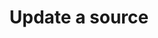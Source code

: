 ---
content-type: "api-endpoint"
endpoint: "sources"
key: "update-a-source"
version: "4"


title: "Update a source"
method: "put"
short-url: |
  /v{{ endpoint.version }}{{ object.endpoint-url }}/{id}
full-url: |
  {{ api.base-url }}{{ endpoint.short-url | flatify }}
short: "{{ api.core-objects.sources.update.description }}"
description: "{{ api.core-objects.sources.update.description }}"


arguments:
  - name: "id"
    required: true
    type: "path parameter"
    description: "A path parameter corresponding to the unique ID of the source to be updated."
    example-value: |
      86741

  - name: "display_name"
    required: false
    type: "string"
    description: "{{ connect.common.attributes.display-name }}"
    example-value: |
      "Salesforce"

  - name: "properties"
    required: false
    type: "object"
    description: "{{ connect.common.attributes.properties | flatify }}"


returns: |
  If successful, the API will return a status of <code class="api success">200 OK</code> and a [Source object]({{ api.core-objects.sources.object }}).

examples:
  - type: "Request"
    language: "json"
    code: |
      {% assign right-bracket = "}" %}
      curl -X {{ endpoint.method | upcase }} {{ endpoint.full-url | flatify | replace: "{id","86741" | remove: right-bracket | strip_newlines }}
           -H "Authorization: Bearer <ACCESS_TOKEN>" 
           -H "Content-Type: application/json"
           -d "{
                   "display_name":"Salesforce",
                   "properties":{
                      "frequency_in_minutes":"60"
                   }
               }"

  - type: "Response"
    language: "json"
    code: |
      HTTP/1.1 200 OK
      Content-Type: application/json;charset=ISO-8859-1

      {
         "properties":{
            "frequency_in_minutes":"60",
            "image_version":"1.latest",
            "start_date":"2017-01-01T00:00:00Z"
         },
         "updated_at":"2018-02-06T17:37:14Z",
         "check_job_name":null,
         "name":"salesforce",
         "type":"platform.salesforce",
         "deleted_at":null,
         "system_paused_at":null,
         "stitch_client_id":<ACCOUNT_ID>,
         "paused_at":null,
         "id":<SOURCE_ID>,
         "display_name":"Salesforce",
         "created_at":"2018-02-06T17:36:02Z",
         "report_card":{
            "type":"platform.salesforce",
            "current_step":1,
            "steps":[
               {
                  "type":"form",
                  "properties":[
                     {
                        "name":"image_version",
                        "is_required":true,
                        "provided":true,
                        "is_credential":false,
                        "system_provided":true,
                        "json_schema":null
                     },
                     {
                        "name":"frequency_in_minutes",
                        "is_required":true,
                        "provided":true,
                        "is_credential":false,
                        "system_provided":false,
                        "json_schema":{
                           "type":"string",
                           "pattern":"^\\d+$"
                        }
                     },
                     {
                        "name":"api_type",
                        "is_required":true,
                        "provided":false,
                        "is_credential":false,
                        "system_provided":false,
                        "json_schema":{
                           "type":"string",
                           "pattern":"^(REST|BULK)$"
                        }
                     },
                     {
                        "name":"is_sandbox",
                        "is_required":false,
                        "provided":false,
                        "is_credential":false,
                        "system_provided":false,
                        "json_schema":{
                           "type":"string",
                           "pattern":"^(true|false)$"
                        }
                     },
                     {
                        "name":"quota_percent_per_run",
                        "is_required":false,
                        "provided":false,
                        "is_credential":false,
                        "system_provided":false,
                        "json_schema":{
                           "type":"string",
                           "pattern":"^\\d+$"
                        }
                     },
                     {
                        "name":"quota_percent_total",
                        "is_required":false,
                        "provided":false,
                        "is_credential":false,
                        "system_provided":false,
                        "json_schema":{
                           "type":"string",
                           "pattern":"^\\d+$"
                        }
                     },
                     {
                        "name":"select_fields_by_default",
                        "is_required":true,
                        "provided":false,
                        "is_credential":false,
                        "system_provided":false,
                        "json_schema":{
                           "type":"string",
                           "pattern":"^(true|false)$"
                        }
                     },
                     {
                        "name":"start_date",
                        "is_required":true,
                        "provided":true,
                        "is_credential":false,
                        "system_provided":false,
                        "json_schema":{
                           "type":"string",
                           "pattern":"^\\d{4}-\\d{2}-\\d{2}T00:00:00Z$"
                        }
                     }
                  ]
               },
               {
                  "type":"oauth",
                  "properties":[
                     {
                        "name":"client_id",
                        "is_required":true,
                        "provided":false,
                        "is_credential":true,
                        "system_provided":false,
                        "json_schema":{
                           "type":"string"
                        }
                     },
                     {
                        "name":"client_secret",
                        "is_required":true,
                        "provided":false,
                        "is_credential":true,
                        "system_provided":false,
                        "json_schema":{
                           "type":"string"
                        }
                     },
                     {
                        "name":"instance_url",
                        "is_required":true,
                        "provided":false,
                        "is_credential":false,
                        "system_provided":false,
                        "json_schema":{
                           "type":"string",
                           "format":"uri"
                        }
                     },
                     {
                        "name":"orgid",
                        "is_required":false,
                        "provided":false,
                        "is_credential":false,
                        "system_provided":false,
                        "json_schema":{
                           "type":"string"
                        }
                     },
                     {
                        "name":"refresh_token",
                        "is_required":true,
                        "provided":false,
                        "is_credential":true,
                        "system_provided":false,
                        "json_schema":{
                           "type":"string"
                        }
                     }
                  ]
               },
               {
                  "type":"discover_schema",
                  "properties":[  ]
               },
               {
                  "type":"field_selection",
                  "properties":[  ]
               },
               {
                  "type":"fully_configured",
                  "properties":[  ]
               }
            ]
         }
      }
  - type: "Errors"
---